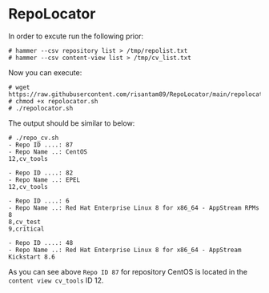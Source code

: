 # RepoLocator

In order to excute run the following prior:
```
# hammer --csv repository list > /tmp/repolist.txt
# hammer --csv content-view list > /tmp/cv_list.txt
```

Now you can execute:

```
# wget https://raw.githubusercontent.com/risantam89/RepoLocator/main/repolocator.sh
# chmod +x repolocator.sh
# ./repolocator.sh
```

The output should be similar to below:

```
# ./repo_cv.sh 
- Repo ID ....: 87
- Repo Name ..: CentOS
12,cv_tools

- Repo ID ....: 82
- Repo Name ..: EPEL
12,cv_tools

- Repo ID ....: 6
- Repo Name ..: Red Hat Enterprise Linux 8 for x86_64 - AppStream RPMs 8
8,cv_test
9,critical

- Repo ID ....: 48
- Repo Name ..: Red Hat Enterprise Linux 8 for x86_64 - AppStream Kickstart 8.6

```

As you can see above `Repo ID 87` for repository CentOS is located in the `content view cv_tools` ID 12.
